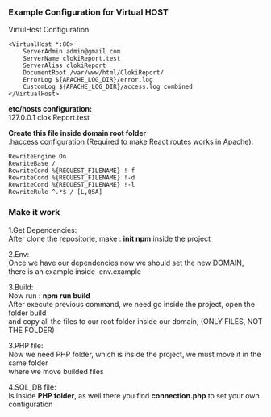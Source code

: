 <h3 class="code-line" data-line-start=1 data-line-end=2 ><a id="Example_Configuration_for_Virtual_HOST_1"></a>Example Configuration for Virtual HOST</h3>
<p class="has-line-data" data-line-start="2" data-line-end="3">VirtulHost Configuration:</p>
<pre><code>&lt;VirtualHost *:80&gt;
    ServerAdmin admin@gmail.com
    ServerName clokiReport.test
    ServerAlias clokiReport
    DocumentRoot /var/www/html/ClokiReport/
    ErrorLog ${APACHE_LOG_DIR}/error.log
    CustomLog ${APACHE_LOG_DIR}/access.log combined
&lt;/VirtualHost&gt;
</code></pre>
<p class="has-line-data" data-line-start="14" data-line-end="16"><strong>etc/hosts configuration:</strong><br>
127.0.0.1 clokiReport.test</p>
<p class="has-line-data" data-line-start="17" data-line-end="19"><strong>Create this file inside domain root folder</strong><br>
.haccess configuration (Required to make React routes works in Apache):</p>
<pre><code>RewriteEngine On
RewriteBase /
RewriteCond %{REQUEST_FILENAME} !-f
RewriteCond %{REQUEST_FILENAME} !-d
RewriteCond %{REQUEST_FILENAME} !-l
RewriteRule ^.*$ / [L,QSA]
</code></pre>
<h3 class="code-line" data-line-start=27 data-line-end=28 ><a id="Make_it_work_27"></a>Make it work</h3>
<p class="has-line-data" data-line-start="29" data-line-end="31">1.Get Dependencies:<br>
After clone the repositorie, make : <strong>init npm</strong> inside the project</p>
<p class="has-line-data" data-line-start="32" data-line-end="35">2.Env:<br>
Once we have our dependencies now we should set the new DOMAIN,<br>
there is an example inside .env.example</p>
<p class="has-line-data" data-line-start="36" data-line-end="40">3.Build:<br>
Now run : <strong>npm run build</strong><br>
After execute previous command, we need go inside the project, open the folder build<br>
and copy all the files to our root folder inside our domain, (ONLY FILES, NOT THE FOLDER)</p>
<p class="has-line-data" data-line-start="41" data-line-end="44">3.PHP file:<br>
Now we need PHP folder, which is inside the project, we must move it in the same folder<br>
where we move builded files</p>
<p class="has-line-data" data-line-start="45" data-line-end="47">4.SQL_DB file:<br>
Is inside <strong>PHP folder</strong>, as well there you find <strong>connection.php</strong> to set your own configuration</p>




